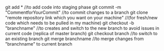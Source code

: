 git add * //to add code into staging phase
git commit -m "CommentforYourCommit" //to commit changes to a branch
git clone "remote repository link which you want on your machine" //(for fresh/new code which needs to be pulled in my machine)
git checkout -b "branchname" //to creates and switch to the new branch to avoid issues in current code (replica of master branch)
git checkout branch //to switch to an existing branch
git merge branchname //to merge changes from "branchname" to current branch
